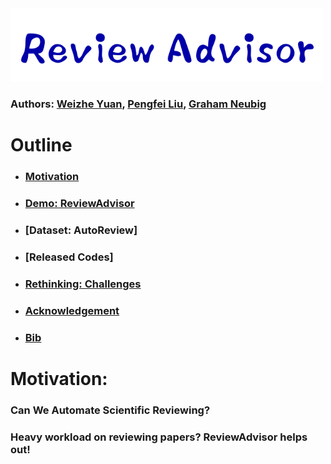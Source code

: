 
<img src="./fig/logo.png" width="500" class="center">

### Authors: [Weizhe Yuan](), [Pengfei Liu](), [Graham Neubig]()


# Outline
* ### [Motivation](https://github.com/neulab/ReviewAdvisor#Motivation-1)
* ### [Demo: ReviewAdvisor](https://github.com/neulab/ReviewAdvisor#Motivation-1)
* ### [Dataset: AutoReview]
* ### [Released Codes]
* ### [Rethinking: Challenges](https://github.com/neulab/ReviewAdvisor#Released-Data-1)
* ### [Acknowledgement](https://github.com/neulab/ReviewAdvisor#Meta-evaluation-Tool-1)
* ### [Bib](https://github.com/neulab/ReviewAdvisor#Bib-1)


# Motivation:

### Can We Automate Scientific Reviewing?
### Heavy workload on reviewing papers?  ReviewAdvisor helps out!
